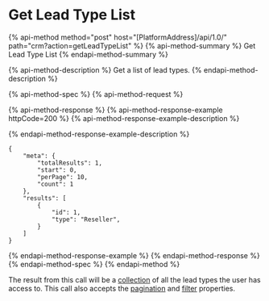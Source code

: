 # Get Lead Type List

{% api-method method="post" host="\[PlatformAddress\]/api/1.0/" path="crm?action=getLeadTypeList" %}
{% api-method-summary %}
Get Lead Type List
{% endapi-method-summary %}

{% api-method-description %}
Get a list of lead types.
{% endapi-method-description %}

{% api-method-spec %}
{% api-method-request %}

{% api-method-response %}
{% api-method-response-example httpCode=200 %}
{% api-method-response-example-description %}

{% endapi-method-response-example-description %}

```text
{
    "meta": {
        "totalResults": 1,
        "start": 0,
        "perPage": 10,
        "count": 1
    },
    "results": [
        {
            "id": 1,
            "type": "Reseller",
        }
    ]
}
```
{% endapi-method-response-example %}
{% endapi-method-response %}
{% endapi-method-spec %}
{% endapi-method %}

The result from this call will be a [collection](../getting-started/interpreting-the-response/collections.md) of all the lead types the user has access to. This call also accepts the [pagination](../getting-started/interpreting-the-response/pagination.md) and [filter](../getting-started/interpreting-the-response/filtering.md) properties.

